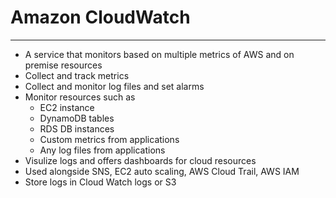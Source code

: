# Amazon CloudWatch
---
- A service that monitors based on multiple metrics of AWS and on premise resources
- Collect and track metrics
- Collect and monitor log files and set alarms
- Monitor resources such as
	- EC2 instance
	- DynamoDB tables
	- RDS DB instances
	- Custom metrics from applications
	- Any log files from applications
- Visulize logs and offers dashboards for cloud resources
- Used alongside SNS, EC2 auto scaling, AWS Cloud Trail, AWS IAM
- Store logs in Cloud Watch logs or S3